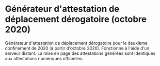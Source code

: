 # Générateur d'attestation de déplacement dérogatoire (octobre 2020)

Générateur d'attestation de déplacement dérogatoire pour le deuxième confinement de 2020 (à partir d'octobre 2020). Fonctionne à l'aide d'un serveur distant. La mise en page des attestations générées sont identiques aux attestations numériques officielles.
